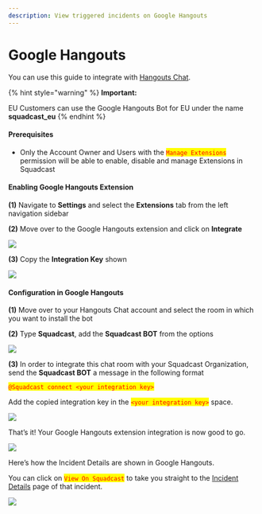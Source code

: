 ```yaml
---
description: View triggered incidents on Google Hangouts
---
```


# Google Hangouts

You can use this guide to integrate with [Hangouts Chat](http://chat.google.com/).

{% hint style="warning" %}
**Important:**

EU Customers can use the Google Hangouts Bot for EU under the name **squadcast\_eu**
{% endhint %}

#### Prerequisites <a href="#prerequisites" id="prerequisites"></a>

* Only the Account Owner and Users with the <mark style="color:red;">`Manage Extensions`</mark> permission will be able to enable, disable and manage Extensions in Squadcast

#### Enabling Google Hangouts Extension <a href="#enabling-google-hangouts-extension" id="enabling-google-hangouts-extension"></a>

**(1)** Navigate to **Settings** and select the **Extensions** tab from the left navigation sidebar

**(2)** Move over to the Google Hangouts extension and click on **Integrate**

![](../.gitbook/assets/hangouts\_1.png)

**(3)** Copy the **Integration Key** shown

![](../.gitbook/assets/hangouts\_2.png)

#### Configuration in Google Hangouts <a href="#configuration-in-google-hangouts" id="configuration-in-google-hangouts"></a>

**(1)** Move over to your Hangouts Chat account and select the room in which you want to install the bot

**(2)** Type **Squadcast**, add the **Squadcast BOT** from the options

![](../.gitbook/assets/hangouts\_3.png)

**(3)** In order to integrate this chat room with your Squadcast Organization, send the **Squadcast BOT** a message in the following format

<mark style="color:red;">`@Squadcast connect <your integration key>`</mark>

Add the copied integration key in the <mark style="color:red;">`<your integration key>`</mark> space.

![](../.gitbook/assets/hangouts\_4.png)

That’s it! Your Google Hangouts extension integration is now good to go.

![](../.gitbook/assets/hangouts\_5.png)

Here’s how the Incident Details are shown in Google Hangouts.

You can click on <mark style="color:red;">`View On Squadcast`</mark> to take you straight to the [Incident Details](../incidents-page/incidents-details.md) page of that incident.

![](../.gitbook/assets/hangouts\_6.png)
